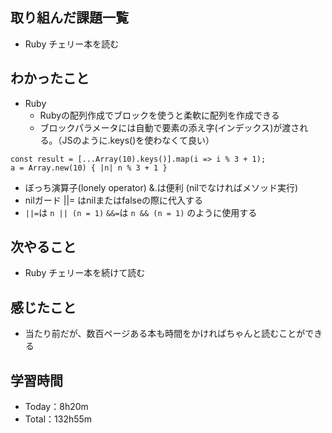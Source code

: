## 取り組んだ課題一覧
- Ruby チェリー本を読む

## わかったこと
- Ruby
  - Rubyの配列作成でブロックを使うと柔軟に配列を作成できる
  - ブロックパラメータには自動で要素の添え字(インデックス)が渡される。（JSのように.keys()を使わなくて良い）
```
const result = [...Array(10).keys()].map(i => i % 3 + 1);
a = Array.new(10) { |n| n % 3 + 1 }
```
  - ぼっち演算子(lonely operator) &.は便利 (nilでなければメソッド実行)
  - nilガード ||= はnilまたはfalseの際に代入する
  - `||=`は `n || (n = 1)`  `&&=`は `n && (n = 1)` のように使用する

## 次やること
- Ruby チェリー本を続けて読む

## 感じたこと
- 当たり前だが、数百ページある本も時間をかければちゃんと読むことができる
 
## 学習時間
- Today：8h20m
- Total：132h55m

